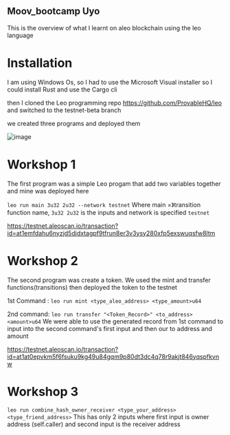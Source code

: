 ## Moov_bootcamp Uyo
This is the overview of what I learnt on aleo blockchain using the leo language

# Installation 

I am using Windows Os, so I had to use the Microsoft Visual installer so I could install Rust and use the Cargo cli

then I cloned the Leo programming repo https://github.com/ProvableHQ/leo and switched to the testnet-beta branch

we created three programs and deployed them


![image](https://github.com/user-attachments/assets/c51917fe-3a94-4047-9327-d1542255d57b)

# Workshop 1
The first program was a simple Leo progam that add two variables together and mine was deployed here

`leo run main 3u32 2u32 --network testnet`
Where main =》transition function name, `3u32 2u32` is the inputs and network is specified `testnet`

https://testnet.aleoscan.io/transaction?id=at1emfdahu6nyzjd5djdxtagpf9tfrun8er3v3ysy280xfp5exswuqsfw8ltm


# Workshop 2
The second program was create a token. We used the mint and transfer functions(transitions) then deployed the token to the testnet


1st Command : `leo run mint <type_aleo_address> <type_amount>u64`


2nd command: `leo run transfer "<Token_Record>" <to_address> <amount>u64`
We were  able to use the generated record from 1st command to input into the second command's first input  and then our to address and amount 

 https://testnet.aleoscan.io/transaction?id=at1at0epvkm5f6fsuku9kg49u84gqm9p80dt3dc4q78r9akjt846yqspfkvnw

 # Workshop 3 

`leo run combine_hash_owner_receiver <type_your_address> <type_friend_address>`
This has only 2 inputs where first input is owner address (self.caller) and second input is the  receiver address

